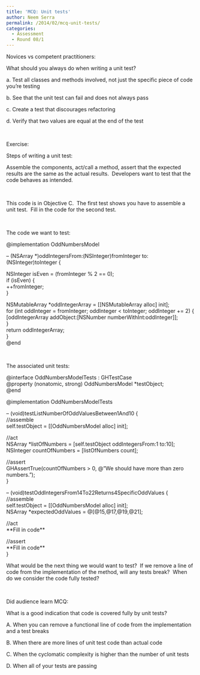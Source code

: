 ```yaml
---
title: 'MCQ: Unit tests'
author: Neem Serra
permalink: /2014/02/mcq-unit-tests/
categories:
  - Assessment
  - Round 08/1
---
```

Novices vs competent practitioners:

What should you always do when writing a unit test?

a. Test all classes and methods involved, not just the specific piece of code you&#8217;re testing

b. See that the unit test can fail and does not always pass

c. Create a test that discourages refactoring

d. Verify that two values are equal at the end of the test

&nbsp;

Exercise:

Steps of writing a unit test:

Assemble the components, act/call a method, assert that the expected results are the same as the actual results.  Developers want to test that the code behaves as intended.

&nbsp;

This code is in Objective C.  The first test shows you have to assemble a unit test.  Fill in the code for the second test.

&nbsp;

The code we want to test:

@implementation OddNumbersModel

&#8211; (NSArray *)oddIntegersFrom:(NSInteger)fromInteger to:(NSInteger)toInteger {

NSInteger isEven = (fromInteger % 2 == 0);  
if (isEven) {  
++fromInteger;  
}

NSMutableArray *oddIntegerArray = [[NSMutableArray alloc] init];  
for (int oddInteger = fromInteger; oddInteger < toInteger; oddInteger += 2) {  
[oddIntegerArray addObject:[NSNumber numberWithInt:oddInteger]];  
}  
return oddIntegerArray;  
}  
@end

&nbsp;

The associated unit tests:

@interface OddNumbersModelTests : GHTestCase  
@property (nonatomic, strong) OddNumbersModel *testObject;  
@end

@implementation OddNumbersModelTests

&#8211; (void)testListNumberOfOddValuesBetween1And10 {  
//assemble  
self.testObject = [[OddNumbersModel alloc] init];

//act  
NSArray *listOfNumbers = [self.testObject oddIntegersFrom:1 to:10];  
NSInteger countOfNumbers = [listOfNumbers count];

//assert  
GHAssertTrue(countOfNumbers > 0, @&#8221;We should have more than zero numbers.&#8221;);  
}

&#8211; (void)testOddIntegersFrom14To22Returns4SpecificOddValues {  
//assemble  
self.testObject = [[OddNumbersModel alloc] init];  
NSArray *expectedOddValues = @[@15,@17,@19,@21];

//act  
\*\*Fill in code\*\*

//assert  
\*\*Fill in code\*\*  
}

What would be the next thing we would want to test?  If we remove a line of code from the implementation of the method, will any tests break?  When do we consider the code fully tested?

&nbsp;

Did audience learn MCQ:

What is a good indication that code is covered fully by unit tests?

A. When you can remove a functional line of code from the implementation and a test breaks

B. When there are more lines of unit test code than actual code

C. When the cyclomatic complexity is higher than the number of unit tests

D. When all of your tests are passing

&nbsp;
